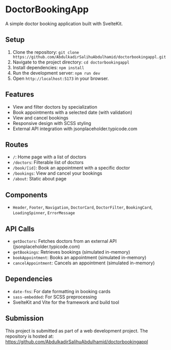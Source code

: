 # DoctorBookingApp

A simple doctor booking application built with SvelteKit.

## Setup

1. Clone the repository: `git clone https://github.com/AbdulkadirSalihuAbdulhamid/doctorbookingappl.git`
2. Navigate to the project directory: `cd doctorbookingappl`
3. Install dependencies: `npm install`
4. Run the development server: `npm run dev`
5. Open `http://localhost:5173` in your browser.

## Features

- View and filter doctors by specialization
- Book appointments with a selected date (with validation)
- View and cancel bookings
- Responsive design with SCSS styling
- External API integration with jsonplaceholder.typicode.com

## Routes

- `/`: Home page with a list of doctors
- `/doctors`: Filterable list of doctors
- `/book/[id]`: Book an appointment with a specific doctor
- `/bookings`: View and cancel your bookings
- `/about`: Static about page

## Components

- `Header`, `Footer`, `Navigation`, `DoctorCard`, `DoctorFilter`, `BookingCard`, `LoadingSpinner`, `ErrorMessage`

## API Calls

- `getDoctors`: Fetches doctors from an external API (jsonplaceholder.typicode.com)
- `getBookings`: Retrieves bookings (simulated in-memory)
- `bookAppointment`: Books an appointment (simulated in-memory)
- `cancelAppointment`: Cancels an appointment (simulated in-memory)

## Dependencies

- `date-fns`: For date formatting in booking cards
- `sass-embedded`: For SCSS preprocessing
- SvelteKit and Vite for the framework and build tool

## Submission

This project is submitted as part of a web development project. The repository is hosted at:  
https://github.com/AbdulkadirSalihuAbdulhamid/doctorbookingappl